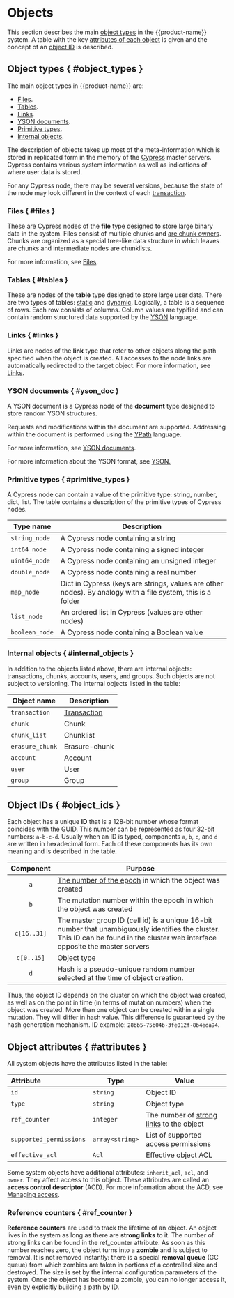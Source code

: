 # Objects

This section describes the main [object types](../../../user-guide/storage/objects.md#object_types) in the {{product-name}} system. A table with the key [attributes of each object](../../../user-guide/storage/objects.md#attributes) is given and the concept of an [object ID](../../../user-guide/storage/objects.md#object_ids) is described.

## Object types { #object_types }

The main object types in {{product-name}} are:

* [Files](../../../user-guide/storage/objects.md#files).
* [Tables](../../../user-guide/storage/objects.md#tables).
* [Links](../../../user-guide/storage/objects.md#links).
* [YSON documents](../../../user-guide/storage/objects.md#yson_doc).
* [Primitive types](../../../user-guide/storage/objects.md#primitive_types).
* [Internal objects](#internal_objects).

The description of objects takes up most of the meta-information which is stored in replicated form in the memory of the [Cypress](../../../user-guide/storage/cypress.md) master servers. Cypress contains various system information as well as indications of where user data is stored.

For any Cypress node, there may be several versions, because the state of the node may look different in the context of each [transaction](../../../user-guide/storage/transactions.md).

### Files { #files }

These are Cypress nodes of the **file** type designed to store large binary data in the system.
Files consist of multiple chunks and [are chunk owners](../../../user-guide/storage/chunks.md#attributes).
Chunks are organized as a special tree-like data structure in which leaves are chunks and intermediate nodes are chunklists.

For more information, see [Files](../../../user-guide/storage/files.md).

### Tables { #tables }

These are nodes of the **table** type designed to store large user data. There are two types of tables: [static](../../../user-guide/storage/static-tables.md) and [dynamic](../../../user-guide/dynamic-tables/overview.md). Logically, a table is a sequence of rows. Each row consists of columns.
Column values are typified and can contain random structured data supported by the [YSON](../../../user-guide/storage/yson.md) language.

### Links { #links }

Links are nodes of the **link** type that refer to other objects along the path specified when the object is created.
All accesses to the node links are automatically redirected to the target object.
For more information, see [Links](../../../user-guide/storage/links.md).

### YSON documents { #yson_doc }

A YSON document is a Cypress node of the **document** type designed to store random YSON structures.

Requests and modifications within the document are supported. Addressing within the document is performed using the [YPath](../../../user-guide/storage/ypath.md) language.

For more information, see [YSON documents](../../../user-guide/storage/yson-docs.md).

For more information about the YSON format, see [YSON.](../../../user-guide/storage/yson.md)

### Primitive types { #primitive_types }

A Cypress node can contain a value of the primitive type: string, number, dict, list. The table contains a description of the primitive types of Cypress nodes.

| Type name | Description |
| -------------- | --------------------------------|
| `string_node` | A Cypress node containing a string |
| `int64_node` | A Cypress node containing a signed integer |
| `uint64_node` | A Cypress node containing an unsigned integer |
| `double_node` | A Cypress node containing a real number |
| `map_node` | Dict in Cypress (keys are strings, values are other nodes). By analogy with a file system, this is a folder |
| `list_node` | An ordered list in Cypress (values are other nodes) |
| `boolean_node` | A Cypress node containing a Boolean value |

### Internal objects { #internal_objects }

In addition to the objects listed above, there are internal objects: transactions, chunks, accounts, users, and groups. Such objects are not subject to versioning.
The internal objects listed in the table:

| Object name | Description |
| -------------- | ------------------------------------------------------------ |
| `transaction` | [Transaction](../../../user-guide/storage/transactions.md) |
| `chunk` | Chunk |
| `chunk_list` | Chunklist |
| `erasure_chunk` | Erasure-chunk |
| `account` | Account |
| `user` | User |
| `group` | Group |

## Object IDs { #object_ids }

Each object has a unique **ID** that is a 128-bit number whose format coincides with the GUID. This number can be represented as four 32-bit numbers: `a-b-c-d`. Usually when an ID is typed, components `a`, `b`, `c`, and `d` are written in hexadecimal form. Each of these components has its own meaning and is described in the table.

| Component | Purpose |
| :---------: | ------------------------------------------------------------ |
| `a` | [The number of the epoch](https://en.wikipedia.org/wiki/Unix_time) in which the object was created |
| `b` | The mutation number within the epoch in which the object was created |
| `c[16..31]` | The master group ID (cell id) is a unique 16-bit number that unambiguously identifies the cluster. This ID can be found in the cluster web interface opposite the master servers |
| `c[0..15]` | Object type |
| `d` | Hash is a pseudo-unique random number selected at the time of object creation. |

Thus, the object ID depends on the cluster on which the object was created, as well as on the point in time (in terms of mutation numbers) when the object was created. More than one object can be created within a single mutation. They will differ in hash value. This difference is guaranteed by the hash generation mechanism. ID example: `28bb5-75b04b-3fe012f-8b4eda94`.

## Object attributes { #attributes }

All system objects have the attributes listed in the table:

| **Attribute** | **Type** | **Value** |
| :---------------------- | --------------- | --------------------------------------------------------- |
| `id` | `string` | Object ID |
| `type` | `string` | Object type |
| `ref_counter` | `integer` | The number of [strong links](../../../user-guide/storage/objects.md#ref_counter) to the object |
| `supported_permissions` | `array<string>` | List of supported access permissions |
| `effective_acl` | `Acl` | Effective object ACL |

Some system objects have additional attributes: `inherit_acl`, `acl`, and `owner`. They affect access to this object. These attributes are called an **access control descriptor** (ACD). For more information about the ACD, see [Managing access](../../../user-guide/storage/access-control.md).

### Reference counters { #ref_counter }

**Reference counters** are used to track the lifetime of an object. An object lives in the system as long as there are **strong links** to it. The number of strong links can be found in the ref_counter attribute. As soon as this number reaches zero, the object turns into a **zombie** and is subject to removal. It is not removed instantly: there is a special **removal queue** (GC queue) from which zombies are taken in portions of a controlled size and destroyed. The size is set by the internal configuration parameters of the system. Once the object has become a zombie, you can no longer access it, even by explicitly building a path by ID.
